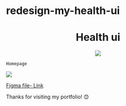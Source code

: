 # redesign-my-health-ui
<h1 align="center"> Health ui </h1>

<p align="center">
<img src="https://img.shields.io/badge/figma-%23F24E1E.svg?style=for-the-badge&logo=figma&logoColor=white"/>
</p>


    Homepage  

<img src="https://github.com/user-attachments/assets/63d75e31-b462-40dd-bfda-7bc4b3bcc5f1"/>


[Figma file- Link ](https://www.figma.com/design/EzggRyendKP27xUH6DmnbQ/assiment?t=RKO7jvrvb3V1dPKZ-1)





Thanks for visiting my portfolio! 😊
